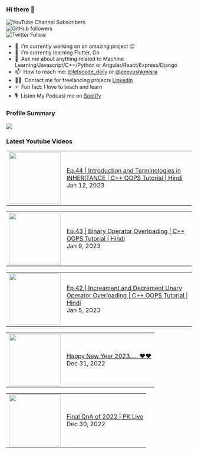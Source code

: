 ### Hi there 👋

![YouTube Channel Subscribers](https://img.shields.io/youtube/channel/subscribers/UCgmk1KXmrHXt_DO0kScyVmQ?style=social)  
![GitHub followers](https://img.shields.io/github/followers/misrapk?style=social)  
![Twitter Follow](https://img.shields.io/twitter/follow/peeyushkmisra?style=social)

- 🔭 &nbsp;I’m currently working on an amazing project :wink:
- 🌱 &nbsp;I’m currently learning Flutter, Go
- 💬 &nbsp;Ask me about anything related to Machine Learning/Javascript/C++/Python or Angular/React/Express/Django
- 📫 &nbsp;How to reach me: [@letscode_daily](https://www.instagram.com/letscode_daily/) or [@peeyushkmisra](https://www.instagram.com/peeyushkmisra/)
- 👨‍💻 &nbsp;Contact me for freelancing projects [Linkedin](https://www.linkedin.com/in/peeyushkmisra/)
- ⚡ &nbsp;Fun fact: I love to teach and learn
- 🎙 &nbsp;Listen My Podcast me on [Spotify](https://open.spotify.com/show/5HlTHA4yxnj56N1klajpQc)

### Profile Summary

![](https://github-profile-summary-cards.vercel.app/api/cards/profile-details?username=misrapk&theme=dracula)

### Latest Youtube Videos

<!-- YOUTUBE:START --><table><tr><td><a href="https://www.youtube.com/watch?v=4MUl7SwOrZU"><img width="140px" src="https://i.ytimg.com/vi/4MUl7SwOrZU/mqdefault.jpg"></a></td>
<td><a href="https://www.youtube.com/watch?v=4MUl7SwOrZU">Ep.44 | Introduction and Terminologies in INHERITANCE | C++ OOPS Tutorial |  Hindi</a><br/>Jan 12, 2023</td></tr></table>
<table><tr><td><a href="https://www.youtube.com/watch?v=13aKbokOMh4"><img width="140px" src="https://i.ytimg.com/vi/13aKbokOMh4/mqdefault.jpg"></a></td>
<td><a href="https://www.youtube.com/watch?v=13aKbokOMh4">Ep.43 | Binary Operator Overloading | C++ OOPS Tutorial |  Hindi</a><br/>Jan 9, 2023</td></tr></table>
<table><tr><td><a href="https://www.youtube.com/watch?v=ZxFXyphFRnE"><img width="140px" src="https://i.ytimg.com/vi/ZxFXyphFRnE/mqdefault.jpg"></a></td>
<td><a href="https://www.youtube.com/watch?v=ZxFXyphFRnE">Ep.42 | Increament and Decrement Unary Operator Overloading | C++ OOPS Tutorial |  Hindi</a><br/>Jan 5, 2023</td></tr></table>
<table><tr><td><a href="https://www.youtube.com/watch?v=KWo87koL7f0"><img width="140px" src="https://i.ytimg.com/vi/KWo87koL7f0/mqdefault.jpg"></a></td>
<td><a href="https://www.youtube.com/watch?v=KWo87koL7f0">Happy New Year 2023..... ❤️❤️</a><br/>Dec 31, 2022</td></tr></table>
<table><tr><td><a href="https://www.youtube.com/watch?v=deTCoetssZE"><img width="140px" src="https://i.ytimg.com/vi/deTCoetssZE/mqdefault.jpg"></a></td>
<td><a href="https://www.youtube.com/watch?v=deTCoetssZE">Final QnA of 2022 | PK Live</a><br/>Dec 30, 2022</td></tr></table>
<!-- YOUTUBE:END -->
